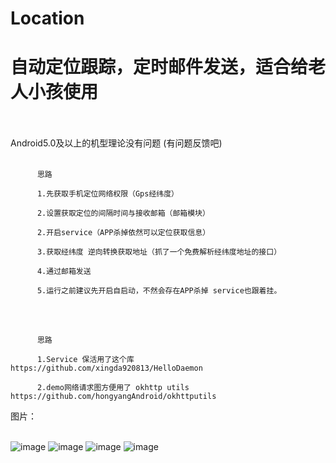 # Location
# 自动定位跟踪，定时邮件发送，适合给老人小孩使用<br> <br> 

   Android5.0及以上的机型理论没有问题 (有问题反馈吧)<br> <br> 
     
 
          思路
          
          1.先获取手机定位网络权限（Gps经纬度）
          
          2.设置获取定位的间隔时间与接收邮箱（邮箱模块）

          2.开启service（APP杀掉依然可以定位获取信息）
          
          3.获取经纬度 逆向转换获取地址（抓了一个免费解析经纬度地址的接口）

          4.通过邮箱发送
          
          5.运行之前建议先开启自启动，不然会存在APP杀掉 service也跟着挂。
<br> <br> 

          思路
          
          1.Service 保活用了这个库 https://github.com/xingda920813/HelloDaemon
          
          2.demo网络请求图方便用了 okhttp utils https://github.com/hongyangAndroid/okhttputils
          
         

图片：<br> <br> 


 ![image](https://github.com/qq2068254/Location/blob/master/screenshots/1.jpg)
  ![image](https://github.com/qq2068254/Location/blob/master/screenshots/2.jpg)
   ![image](https://github.com/qq2068254/Location/blob/master/screenshots/3.jpg)
    ![image](https://github.com/qq2068254/Location/blob/master/screenshots/4.jpg)
